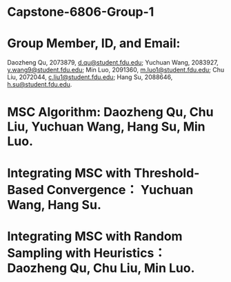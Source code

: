 # Capstone-6806-Group-1
# Group Member, ID, and Email: 
Daozheng Qu, 2073879, d.qu@student.fdu.edu;
Yuchuan Wang, 2083927, y.wang9@student.fdu.edu;
Min Luo, 2091360, m.luo1@student.fdu.edu;
Chu Liu, 2072044, c.liu1@student.fdu.edu;
Hang Su, 2088646, h.su@student.fdu.edu.
# MSC Algorithm: Daozheng Qu, Chu Liu, Yuchuan Wang, Hang Su, Min Luo.
# Integrating MSC with Threshold-Based Convergence： Yuchuan Wang, Hang Su.
# Integrating MSC with Random Sampling with Heuristics： Daozheng Qu, Chu Liu, Min Luo. 

